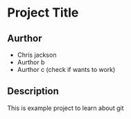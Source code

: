# Project Title

## Aurthor 

- Chris jackson 
- Aurthor b 
- Aurthor c (check if wants to work)

## Description 

This is example project to learn about git